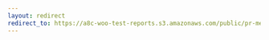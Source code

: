 ```yaml
---
layout: redirect
redirect_to: https://a8c-woo-test-reports.s3.amazonaws.com/public/pr-merge/40876/api/index.html
---
```

